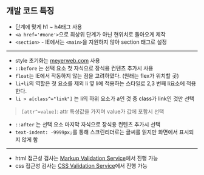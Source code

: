 ## 개발 코드 특징
- 단계에 맞게 h1 ~ h4태그 사용 
- `<a href='#none'>`으로 최상위 단계가 아닌 현위치로 돌아오게 제작
- `<section>` - IE에서는 `<main>`을 지원하지 않아 section 태그로 설정
---
- style 초기화는 [meyerweb.com](https://meyerweb.com/eric/tools/css/reset/) 사용
- `::before` 는 선택 요소 첫 자식으로 장식용 컨텐츠 추가시 사용
- `float`는 IE에서 작동하지 않는 점을 고려하였다. (원래는 flex가 위치할 곳)
- `li+li`의 역할은 첫 요소를 제외 li 옆 li에 적용하는 스타일로 2,3 번째 li요소에 적용한다.
- `li > a[class^="link"]` 는 li의 하위 요소가 a인 것 중 class가 link인 것만 선택
> `[attr^=value]`: attr 특성값을 가지며 value가 값에 포함시 선택

- `::after` 는 선택 요소 마지막 자식으로 장식용 컨텐츠 추가시 선택
- `text-indent: -9999px;`를 통해 스크린리더로는 글씨를 읽지만 화면에서 표시되지 않게 함

---

- html 접근성 검사는 [Markup Validation Service](https://validator.w3.org/#validate_by_input)에서 진행 가능
- css 접근성 검사는 [CSS Validation Service](https://jigsaw.w3.org/css-validator/)에서 진행 가능